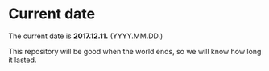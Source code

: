 # Current date

The current date is **2017.12.11.** (YYYY.MM.DD.)

This repository will be good when the world ends, so we will know how long it lasted.